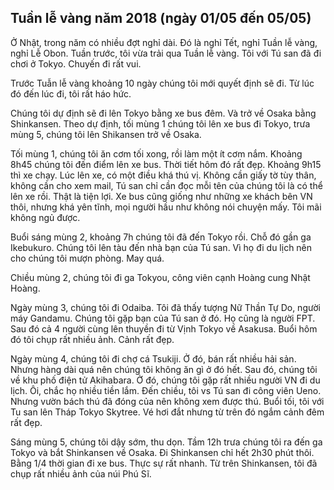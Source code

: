 Tuần lễ vàng năm 2018 (ngày 01/05 đến 05/05)
--------------------------------------------

Ở Nhật, trong năm có nhiều đợt nghỉ dài. Đó là nghỉ Tết, nghỉ Tuần lễ vàng, nghỉ Lễ Obon.
Tuần trước, tôi vừa trải qua Tuần lễ vàng. Tôi với Tú san đã đi chơi ở Tokyo. Chuyến đi rất vui.

Trước Tuẫn lễ vàng khoảng 10 ngày chúng tôi mới quyết định sẽ đi. Từ lúc đó đến lúc đi, tôi rất háo hức.

Chúng tôi dự định sẽ đi lên Tokyo bằng xe bus đêm. Và trở về Osaka bằng Shinkansen. 
Theo dự định, tối mùng 1 chúng tôi lên xe bus đi Tokyo, trưa mùng 5, chúng tôi lên Shikansen trở về Osaka.

Tối mùng 1, chúng tôi ăn cơm tối xong, rồi làm một ít cơm nắm. Khoảng 8h45 chúng tôi đến điểm lên xe bus. Thời tiết hôm đó rất đẹp. Khoảng 9h15 thì xe chạy. Lúc lên xe, có một điều khá thú vị. Không cần giấy tờ tùy thân, không cần cho xem mail, Tú san chỉ cần đọc mỗi tên của chúng tôi là có thể lên xe rồi. Thật là tiện lợi.
Xe bus cũng giống như những xe khách bên VN thôi, nhưng khá yên tĩnh, mọi người hầu như không nói chuyện mấy. Tôi mãi không ngủ được. 

Buổi sáng mùng 2, khoảng 7h chúng tôi đã đến  Tokyo rồi. Chỗ đó gần ga Ikebukuro. 
Chúng tôi lên tàu đến nhà bạn của Tú san. Vì họ đi du lịch nên cho chúng tôi mượn phòng. May quá.

Chiều mùng 2, chúng tôi đi ga Tokyou, công viên cạnh Hoàng cung Nhật Hoàng.

Ngày mùng 3, chúng tôi đi Odaiba. Tôi đã thấy tượng Nữ Thần Tự Do, người máy Gandamu. Chúng tôi gặp bạn của Tú san ở đó. Họ cũng là người FPT. Sau đó cả 4 người cùng lên thuyền đi từ Vịnh Tokyo về Asakusa. Buổi hôm đó tôi chụp rất nhiều ảnh. Cảnh rất đẹp. 

Ngày mùng 4, chúng tôi đi chợ cá Tsukiji. Ở đó, bán rất nhiều hải sản. Nhưng hàng dài quá nên chúng tôi không ăn gì ở đó hết. Sau đó, chúng tôi về khu phố điện tử Akihabara. Ở đó, chúng tôi gặp rất nhiều người VN đi du lịch. Ôi, chắc họ nhiều tiền lắm. Đến chiều, tôi vs Tú san đi công viên Ueno. Nhưng vườn bách thú đã đóng của nên không xem được thú. Buổi tối, tôi với Tu san lên Tháp Tokyo Skytree. Vé hơi đắt nhưng từ trên đó ngắm cảnh đêm rất đẹp.

Sáng mùng 5, chúng tôi dậy sớm, thu dọn. Tầm 12h trưa chúng tôi ra đến ga Tokyo và bắt Shinkansen về Osaka. Đi Shinkansen chỉ hết 2h30 phút thôi. Bằng 1/4 thời gian đi xe bus. Thực sự rất nhanh. Từ trên Shinkansen, tôi đã chụp rất nhiều ảnh của núi Phú Sĩ.
